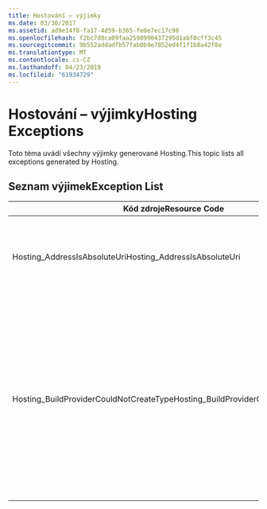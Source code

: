 ```yaml
---
title: Hostování – výjimky
ms.date: 03/30/2017
ms.assetid: ad9e14f8-fa17-4d59-b365-fe0e7ec17c98
ms.openlocfilehash: f2bc7d0ca09faa2598990437295d1abf0cff3c45
ms.sourcegitcommit: 9b552addadfb57fab0b9e7852ed4f1f1b8a42f8e
ms.translationtype: MT
ms.contentlocale: cs-CZ
ms.lasthandoff: 04/23/2019
ms.locfileid: "61934729"
---
```

# <a name="hosting-exceptions"></a><span data-ttu-id="18586-102">Hostování – výjimky</span><span class="sxs-lookup"><span data-stu-id="18586-102">Hosting Exceptions</span></span>
<span data-ttu-id="18586-103">Toto téma uvádí všechny výjimky generované Hosting.</span><span class="sxs-lookup"><span data-stu-id="18586-103">This topic lists all exceptions generated by Hosting.</span></span>  
  
## <a name="exception-list"></a><span data-ttu-id="18586-104">Seznam výjimek</span><span class="sxs-lookup"><span data-stu-id="18586-104">Exception List</span></span>  
  
|<span data-ttu-id="18586-105">Kód zdroje</span><span class="sxs-lookup"><span data-stu-id="18586-105">Resource Code</span></span>|<span data-ttu-id="18586-106">Řetězec prostředku</span><span class="sxs-lookup"><span data-stu-id="18586-106">Resource String</span></span>|  
|-------------------|---------------------|  
|<span data-ttu-id="18586-107">Hosting_AddressIsAbsoluteUri</span><span class="sxs-lookup"><span data-stu-id="18586-107">Hosting_AddressIsAbsoluteUri</span></span>|<span data-ttu-id="18586-108">Úplný identifikátor URI není povolen.</span><span class="sxs-lookup"><span data-stu-id="18586-108">The full URI is not allowed.</span></span> <span data-ttu-id="18586-109">Úplné adresy URI nejsou povoleny pro rozhraní API ServiceHostingEnvironment.EnsureServiceAvailable.</span><span class="sxs-lookup"><span data-stu-id="18586-109">Full URIs are not allowed for the ServiceHostingEnvironment.EnsureServiceAvailable API.</span></span> <span data-ttu-id="18586-110">Použijte virtuální cestu pro odpovídající službu.</span><span class="sxs-lookup"><span data-stu-id="18586-110">Use a virtual path for the corresponding service.</span></span>|  
|<span data-ttu-id="18586-111">Hosting_BuildProviderCouldNotCreateType</span><span class="sxs-lookup"><span data-stu-id="18586-111">Hosting_BuildProviderCouldNotCreateType</span></span>|<span data-ttu-id="18586-112">Zadaný typ CLR nelze načíst při kompilaci služby.</span><span class="sxs-lookup"><span data-stu-id="18586-112">The specified CLR type cannot be loaded during service compilation.</span></span> <span data-ttu-id="18586-113">Ověřte, že tento typ je definován buď ve zdrojovém souboru, který se nachází v aplikačním \\\App_Code adresáři obsažené ve zkompilovaném sestavení nacházejících se v aplikaci prvku \\\bin adresáři nebo v sestavení nainstalovaná v Globální mezipaměti sestavení.</span><span class="sxs-lookup"><span data-stu-id="18586-113">Verify that this type is either defined in a source file located in the application's \\\App_Code directory, contained in a compiled assembly located in the application's \\\bin directory, or present in an assembly installed in the Global Assembly Cache.</span></span> <span data-ttu-id="18586-114">Název typu je velká a malá písmena.</span><span class="sxs-lookup"><span data-stu-id="18586-114">The type name is case-sensitive.</span></span> <span data-ttu-id="18586-115">Adresáře, jako \\\App_Code a \\\bin se musí nacházet v kořenovém adresáři aplikace.</span><span class="sxs-lookup"><span data-stu-id="18586-115">The directories such as \\\App_Code and \\\bin must be located in the application's root directory.</span></span> <span data-ttu-id="18586-116">\\\App_Code a \\\bin adresáře nemůže být vnořena v podadresářích.</span><span class="sxs-lookup"><span data-stu-id="18586-116">The \\\App_Code and \\\bin directories cannot be nested in subdirectories.</span></span>|
